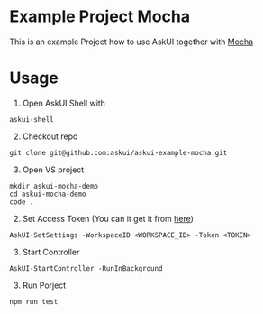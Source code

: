 # Example Project Mocha

This is an example Project how to use AskUI together with [Mocha](https://mochajs.org/)

# Usage

1. Open AskUI Shell with 
```scripts
askui-shell
```

2. Checkout repo 
```scripts
git clone git@github.com:askui/askui-example-mocha.git
```
3. Open VS project 
```script
mkdir askui-mocha-demo
cd askui-mocha-demo
code .
```
2. Set Access Token (You can it get it from [here](https://app.askui.com/)) 
```scripts
AskUI-SetSettings -WorkspaceID <WORKSPACE_ID> -Token <TOKEN>
```

3. Start Controller
```scriupts
AskUI-StartController -RunInBackground
```

3. Run Porject
```scripts
npm run test
```
